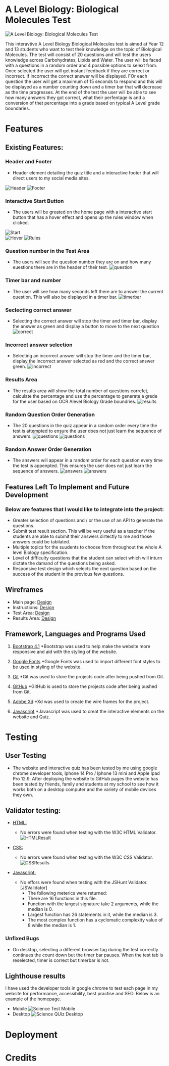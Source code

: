 # A Level Biology: Biological Molecules Test

![A Level Biology: Biological Molecules Test](assets/images/responsive.webp)

This interavtive A Level Biology Biological Molecules test is aimed at Year 12 and 13 students who want to test their knowledge on the topic of Biological Molecules. The test will consist of 20 questions and will test the users knowledge across Carbohydrates, Lipids and Water. The user will be faced with a questions in a random order and 4 possible options to selext from. Once selected the user will get instant feedback if they are correct or incorrect. If incorrect the correct answer will be displayed. FOr each question the user will get a maximum of 15 seconds to respond and this will be displayed as a number counting down and a timer bar that will decrease as the time progresses. At the end of the test the user will be able to see how many answers they got correct, what their perfentage is and a conversion of thet percentage into a grade based on typical A Level grade boundaries.

# Features

## Existing Features:

### Header and Footer
*   Header element detailing the quiz title and a interactive footer that will direct users to my social media sites.

![Header](assets/images/header.webp)
![Footer](assets/images/footer.pebp)

### Interactive Start Button
*   The users will be greated on the home page with a interactive start button that has a hover effect and opens up the rules window when clicked.

![Start](assets/images/start.webp)  
![Hover](assets/images/hover.webp)
![Rules](assets/images/rules.webp)

### Question number in the Test Area
*   The users will see the question number they are on and how many euestions there are in the header of their test.
![question](assets/images/question.webp)

### Timer bar and number
*   The user will see how many seconds left there are to answer the current question. This will also be displayed in a timer bar.
![timerbar](assets/images/timerandbar.webp)

### Seclecting correct answer
*   Selecting the correct answer will stop the timer and timer bar, display the answer as green and display a button to move to the next question
![correct](assets/images/correct.webp)

### Incorrect answer selection
*   Selecting an incorrect answer will stop the timer and the timer bar, display the incorrect answer selected as red and the correct answer green.
![incorrect](assets/images/incorrect.webp)

### Results Area
*   The results area will show the total number of questions correfct, calculate the percentage and use the percentage to generate a grede for the user based on OCR Alevel Biology Grade boundries.
![results](assets/images/resultsarea.webp)

### Random Question Order Generation
*   The 20 questions in the quiz appear in a random order every time the test is attempted to ensure the user does not just learn the sequence of answers.
![questions](assets/images/queschange.webp) 
![questions](assets/images/queschange2.webp)

### Random Answer Order Generation
*   The answers will appear in a random order for each question every time the test is appenpted. This ensures the user does not just learn the sequence of answers.
![answers](assets/images/anschange.webp)
![answers](assets/images/anschange2.webp)

## Features Left To Implement and Future Development
### Below are features that I would like to integrate into the project:
*   Greater selection of questions and / or the use of an API to generate the questions.
*   Submit test result section. This will be very useful as a teacher if the students are able to submit their answers dirtectly to me and those answers could be tabilated.
*   Multiple topics for the suudents to choose from throughout the whole A level Biology specification.
*   Level of difficulty questions that the student can select which will inturn dictate the damand of the questions being asked.
*   Responsive test design which selects the next question based on the success of the student in the provious few questions.

## Wireframes

*	Main page:
[Design](assets/images/home.webp) 
*	Instructions:
[Design](assets/images/instructions.webp) 
*	Test Area:
[Design](assets/images/questions.webp) 
*	Results Area:
[Design](assets/images/results.webp) 


## Framework, Languages and Programs Used

1. [Bootstrap 4.1](https://getbootstrap.com/docs/4.1/getting-started/introduction/)
   *Bootstrap was used to help make the website more responsive and aid with the styling of the website.
  
2. [Google Fonts](https://fonts.google.com/)
   *Google Fonts was used to import different font styles to be used in styling of the website.
  
3. [Git](https://git-scm.com/)
   *Git was used to store the projects code after being pushed from Git.

4. [GitHub](https://github.com/)
   *GitHub is used to store the projects code after being pushed from Git.

5. [Adobe Xd](https://helpx.adobe.com/support/xd.html)
   *Xd was used to create the wire frames for the project.

6. [Javascript](https://www.javascript.com/)
   *Javascript was used to creat the interactive elements on the website and Quiz.

# Testing

## User Testing
*   The website and interactive quiz has been tested by me using google chrome developer tools, Iphone 14 Pro / Iphone 13 mini and Apple Ipad Pro 12.9. After deploying the website to GitHub pages the website has been tested by friends, family and students at my school to see how it works both on a desktop computer and the variety of mobile devices they own.

## Validator testing:

* [HTML:](https://validator.w3.org/)
    *   No errors were found when testing with the W3C HTML Validator. 
![HTMLResult](assets/images/htmlval.webp)

*   [CSS:](https://validator.w3.org/)
    *   No errors were found when testing with the W3C CSS Validator. 
![CSSResults](assets/images/cssval.png)

*   [Javascript:](https://jshint.com/)
    *   No effors were found when testing with the JSHunt Validator. [JSValidator]
        * The following meterics were returned:
        * There are 16 functions in this file.
        * Function with the largest signature take 2 arguments, while the median is 0.
        * Largest function has 26 statements in it, while the median is 3.
        * The most complex function has a cyclomatic complexity value of 8 while the median is 1.

### Unfixed Bugs
*   On desktop, selecting a different browser tag during the test correctly continues the count down but the timer bar pauses. When the test tab is reselected, timer is correct but timerbar is not.


## Lighthouse results

I have used the developer tools in google chrome to test each page in my website for performance, accessibility, best practise and SEO. Below is an example of the homepage.

* Mobile
![Science Test Mobile](assets/images/lhmob.png)
* Desktop
![Science QUiz Desktop](assets/images/lhdesk.png)


# Deployment



# Credits

